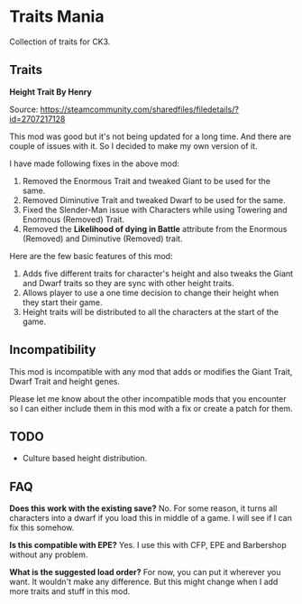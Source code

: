 # Traits Mania

Collection of traits for CK3.

## Traits

**Height Trait By Henry**

Source: https://steamcommunity.com/sharedfiles/filedetails/?id=2707217128

This mod was good but it's not being updated for a long time. And there are couple of issues with it. So I decided to make my own version of it.

I have made following fixes in the above mod:
1. Removed the Enormous Trait and tweaked Giant to be used for the same.
2. Removed Diminutive Trait and tweaked Dwarf to be used for the same.
3. Fixed the Slender-Man issue with Characters while using Towering and Enormous (Removed) Trait.
4. Removed the **Likelihood of dying in Battle** attribute from the Enormous (Removed) and Diminutive (Removed) trait.

Here are the few basic features of this mod:
1. Adds five different traits for character's height and also tweaks the Giant and Dwarf traits so they are sync with other height traits.
2. Allows player to use a one time decision to change their height when they start their game.
3. Height traits will be distributed to all the characters at the start of the game.

## Incompatibility

This mod is incompatible with any mod that adds or modifies the Giant Trait, Dwarf Trait and height genes.

Please let me know about the other incompatible mods that you encounter so I can either include them in this mod with a fix or create a patch for them.

## TODO
- Culture based height distribution.

## FAQ

**Does this work with the existing save?**
No. For some reason, it turns all characters into a dwarf if you load this in middle of a game. I will see if I can fix this somehow.

**Is this compatible with EPE?**
Yes. I use this with CFP, EPE and Barbershop without any problem.

**What is the suggested load order?**
For now, you can put it wherever you want. It wouldn't make any difference. But this might change when I add more traits and stuff in this mod.
